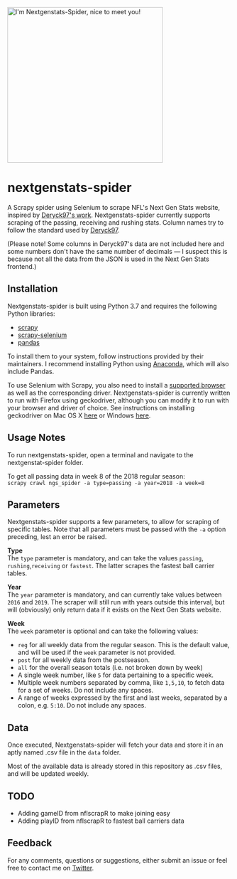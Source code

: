 <p align="left">
  <img src="../master/assets/NGS-spider-logo.png" width="350" title="I'm Nextgenstats-Spider, nice to meet you!">
</p>

# nextgenstats-spider
A Scrapy spider using Selenium to scrape NFL's Next Gen Stats website, inspired by [Deryck97's work](https://github.com/Deryck97/nfl_nextgenstats_data). Nextgenstats-spider currently supports scraping of the passing, receiving and rushing stats. Column names try to follow the standard used by [Deryck97](https://github.com/Deryck97/nfl_nextgenstats_data).

(Please note! Some columns in Deryck97's data are not included here and some numbers don't have the same number of decimals — I suspect this is because not all the data from the JSON is used in the Next Gen Stats frontend.)

## Installation
Nextgenstats-spider is built using Python 3.7 and requires the following Python libraries:
* [scrapy](https://github.com/scrapy/scrapy)
* [scrapy-selenium](https://github.com/clemfromspace/scrapy-selenium)
* [pandas](https://github.com/pandas-dev/pandas)

To install them to your system, follow instructions provided by their maintainers. I recommend installing Python using [Anaconda](https://www.anaconda.com/distribution/), which will also include Pandas.

To use Selenium with Scrapy, you also need to install a [supported browser](https://www.seleniumhq.org/about/platforms.jsp) as well as the corresponding driver. Nextgenstats-spider is currently written to run with Firefox using geckodriver, although you can modify it to run with your browser and driver of choice. See instructions on installing geckodriver on Mac OS X [here](https://www.kenst.com/2016/12/installing-marionette-firefoxdriver-on-mac-osx/) or Windows [here](https://www.softwaretestinghelp.com/geckodriver-selenium-tutorial/).

## Usage Notes
To run nextgenstats-spider, open a terminal and navigate to the nextgenstat-spider folder.

To get all passing data in week 8 of the 2018 regular season:
<br>
```scrapy crawl ngs_spider -a type=passing -a year=2018 -a week=8```

## Parameters
Nextgenstats-spider supports a few parameters, to allow for scraping of specific tables. Note that all parameters must be passed with the `-a` option preceding, lest an error be raised.

**Type**<br>
The `type` parameter is mandatory, and can take the values `passing`, `rushing`,`receiving` or `fastest`. The latter scrapes  the fastest ball carrier tables.

**Year**<br>
The `year` parameter is mandatory, and can currently take values between `2016` and `2019`. The scraper will still run with years outside this interval, but will (obviously) only return data if it exists on the Next Gen Stats website.

**Week**<br>
The `week` parameter is optional and can take the following values:
* `reg` for all weekly data from the regular season. This is the default value, and will be used if the `week` parameter is not provided.
* `post` for all weekly data from the postseason.
* `all` for the overall season totals (i.e. not broken down by week)
* A single week number, like `5` for data pertaining to a specific week.
* Multiple week numbers separated by comma, like `1,5,10`, to fetch data for a set of weeks. Do not include any spaces.
* A range of weeks expressed by the first and last weeks, separated by a colon, e.g. `5:10`. Do not include any spaces.

## Data
Once executed, Nextgenstats-spider will fetch your data and store it in an aptly named .csv file in the `data` folder.

Most of the available data is already stored in this repository as .csv files, and will be updated weekly.

## TODO
* Adding gameID from nflscrapR to make joining easy
* Adding playID from nflscrapR to fastest ball carriers data

## Feedback
For any comments, questions or suggestions, either submit an issue or feel free to contact me on [Twitter](https://twitter.com/larsjaakko).
